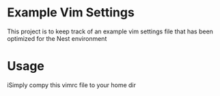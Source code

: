 Example Vim Settings
====================

This project is to keep track of an example vim settings file that has been optimized for the Nest environment

Usage
=====

iSimply compy this vimrc file to your home dir
